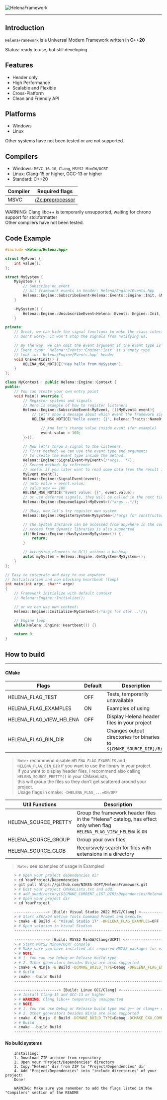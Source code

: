 ![HelenaFramework](https://user-images.githubusercontent.com/57288440/231351795-b1588eeb-c3ad-4c6a-bb47-76bd68a211f6.png)

---

## Introduction  

`HelenaFramework` is a Universal Modern Framework written in **C++20**  
  
Status: ready to use, but still developing.  

## Features  

* Header only
* High Performance
* Scalable and Flexible
* Cross-Platform
* Clean and Friendly API  

## Platforms
- Windows
- Linux

Other systems have not been tested or are not supported.

## Compilers
- Windows: `MSVC 16.10`, `Clang`, `MSYS2 MinGW/UCRT`
- Linux: Clang-15 or higher, GCC-13 or higher
- Standard: C++20  
  
| Compiler | Required flags |
| ------ | ------ |
| MSVC | [/Zc:preprocessor](https://learn.microsoft.com/en-us/cpp/build/reference/zc-preprocessor?view=msvc-170) |
  
WARNING: Clang libc++ is temporarily unsupported, waiting for chrono support for std::formatter  
Other compilers have not been tested.  

## Code Example
```cpp
#include <Helena/Helena.hpp>

struct MyEvent {
    int value{};
};

struct MySystem {  
    MySystem() {
        // Subscribe on event
        // All framework events in header: Helena/Engine/Events.hpp
        Helena::Engine::SubscribeEvent<Helena::Events::Engine::Init, &MySystem::OnEventInit>(this);
    }

    ~MySystem() {
        Helena::Engine::UnsubscribeEvent<Helena::Events::Engine::Init, &MySystem::OnEventInit>(this);
    }

private:
    // Great, we can hide the signal functions to make the class interface cleaner.
    // Don't worry, it won't stop the signals from notifying us.

    // By the way, we can omit the event argument if the event type is empty.
    // Event type: `Helena::Events::Engine::Init` it's empty type
    // Look in: `Helena/Engine/Events.hpp` header
    void OnEventInit() {
        HELENA_MSG_NOTICE("Hey hello from MySystem");
    }
};

class MyContext : public Helena::Engine::Context {
public:
    // You can create your own entry point
    void Main() override {
        // Register systems and signals
        // Here is example of how to register listeners
        Helena::Engine::SubscribeEvent<MyEvent, [](MyEvent& event){
            // Let's show a message about which event the framework signals us
            HELENA_MSG_NOTICE("Hello event: {}", Helena::Traits::NameOf<MyEvent>{});

                // And let's change value inside event (for example)
                event.value = 100;
        }>();

        // Now let's throw a signal to the listeners
        // First method: we can use the event type and arguments
        // to create the event type inside the method.
        Helena::Engine::SignalEvent<MyEvent>(/*args...*/);
        // Second method: by reference
        // useful if you later want to read some data from the result in-place
        MyEvent event{};
        Helena::Engine::SignalEvent(event);
        // auto value = event.value;
        // value now == 100
        HELENA_MSG_NOTICE("Event value: {}", event.value);
        // or use deferred signals, they will be called in the next tick
        Helena::Engine::EnqueueSignal<MyEvent>(/*args...*/);

        // Okay, now let's try register own system
        Helena::Engine::RegisterSystem<MySystem>(/*args for constructor...*/);

        // The System Instance can be accessed from anywhere in the code
        // Access from dynamic libraries is also supported
        if(!Helena::Engine::HasSystem<MySystem>()) {
            return;
        }

        // Accessing elements in O(1) without a hashmap
        auto& mySystem = Helena::Engine::GetSystem<MySystem>();
    }
};

// Easy to integrate and easy to use anywhere
// Initialization and non blocking heartbeat (loop)
int main(int argc, char** argv)
{
    // Framework Initialize with default context
    // Helena::Engine::Initialize();

    // or we can use own context:
    Helena::Engine::Initialize<MyContext>(/*args for ctor...*/);

    // Engine loop
    while(Helena::Engine::Heartbeat()) {}

    return 0;
}
```

## How to build
---
#### CMake

| Flags | Default | Description |
| ------ | ------ | ------ |
| HELENA_FLAG_TEST | OFF | Tests, temporarily unavailable |
| HELENA_FLAG_EXAMPLES | ON | Examples of using |
| HELENA_FLAG_VIEW_HELENA | OFF | Display Helena header files in your project |
| HELENA_FLAG_BIN_DIR | ON | Changes output directories for binaries to `${CMAKE_SOURCE_DIR}/Bin` |  

> `Note:` recommend disable `HELENA_FLAG_EXAMPLES` and `HELENA_FLAG_BIN_DIR` if you want to use the library in your project.  
If you want to display header files, I recommend also calling `HELENA_SOURCE_PRETTY()` in your CMakeLists,  
this will group the files so they don't get scattered around your project.  
Usage flags in cmake: `-DHELENA_FLAG_...=ON/OFF`   

| Util Functions | Description |
| ------ | ------ |
| HELENA_SOURCE_PRETTY | Group the framework header files in the "Helena" catalog, has effect only when flag `HELENA_FLAG_VIEW_HELENA` is `ON` |
| HELENA_SOURCE_GROUP | Group your own files |
| HELENA_SOURCE_GLOB | Recursively search for files with extensions in a directory |  

> `Note:` see examples of usage in Examples! 

```sh
    > # Open yout project dependencies dir
    > cd YourProject/Dependencies
    > git pull https://github.com/NIKEA-SOFT/HelenaFramework.git
    > # Edit your project CMakeLists.txt and add:
    > # add_subdirectory(${CMAKE_CURRENT_LIST_DIR)/Dependencies/HelenaFramework)
    > # Open your project dir
    > cd YourProject

    ---------------> [Build: Visual Studio 2022 MSVC/Clang] <------------
    > # Start x86/x64 Native Tools Command Prompt and execute:
    > cmake -B Build -G "Visual Studio 17" -DHELENA_FLAG_EXAMPLES=OFF -DHELENA_FLAG_BIN_DIR=OFF
    > # Open solution in Visual Studion
    ---------------------------------------------------------------------

    ---------------> [Build: MSYS2 MinGW/Clang/UCRT] <-------------------
    > # Start MSYS2 MinGW/UCRT console
    > # Make sure you have installed all required MSYS2 packages for each compiler (console) version you are using
    > # NOTE:
    > # 1. You can use Debug or Release build type
    > # 2. Other generators besides Ninja are also supported
    > cmake -G Ninja -B Build -DCMAKE_BUILD_TYPE=Debug -DHELENA_FLAG_EXAMPLES=OFF -DHELENA_FLAG_BIN_DIR=OFF
    > # Build
    > cmake --build Build
    ---------------------------------------------------------------------

    --------------------> [Build: Linux GCC/Clang] <---------------------
    > # Install Clang-15 and GCC-13 or higher
    > # WARNING: Clang libc++ temporarily unsupported
    > # NOTE:
    > # 1. You can use Debug or Release build type and g++ or clang++ compiler
    > # 2. Other generators besides Ninja are also supported
    > cmake -G Ninja -B Build -DCMAKE_BUILD_TYPE=Debug -DCMAKE_CXX_COMPILER=g++ -DHELENA_FLAG_EXAMPLES=OFF -DHELENA_FLAG_BIN_DIR=OFF
    > # Build
    > cmake --build Build
    ---------------------------------------------------------------------
```
  
#### No build systems
```
    Installing:
    1. Download ZIP archive from repository
    2. Open your "Project/Dependencies" directory
    3. Copy "Helena" dir from ZIP to "Project/Dependencies" dir
    4. Add "Project/Dependencies" into "include directories" of your project!
    Done!

    WARNING: Make sure you remember to add the flags listed in the "Compilers" section of the README
```